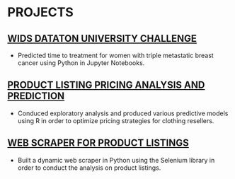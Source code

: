 # PROJECTS

## [WIDS DATATON UNIVERSITY CHALLENGE](https://github.com/cbellerob/WiDS-Datathon-2024)

- Predicted time to treatment for women with triple metastatic breast cancer using Python in Jupyter Notebooks.

## [PRODUCT LISTING PRICING ANALYSIS AND PREDICTION](https://github.com/paigecaskey/ProductListingAnalysis)

- Conduced exploratory analysis and produced various predictive models using R in order to optimize pricing strategies for clothing resellers.
  
## [WEB SCRAPER FOR PRODUCT LISTINGS](https://github.com/paigecaskey/WebScraperSelenium)

- Built a dynamic web scraper in Python using the Selenium library in order to conduct the analysis on product listings.




